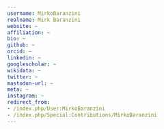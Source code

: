 ```yaml
---
username: MirkoBaranzini
realname: Mirk Baranzini
website: ~
affiliation: ~
bio: ~
github: ~
orcid: ~
linkedin: ~
googlescholar: ~
wikidata: ~
twitter: ~
mastodon-url: ~
meta: ~
instagram: ~
redirect_from:
- /index.php/User:MirkoBaranzini
- /index.php/Special:Contributions/MirkoBaranzini
---
```

